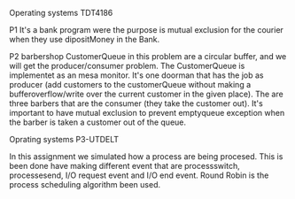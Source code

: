 Operating systems TDT4186

P1
It's a bank program were the purpose is mutual exclusion for the courier when they use dipositMoney in the Bank.

P2 barbershop
CustomerQueue in this problem are a circular buffer, 
and we will get the producer/consumer problem. The CustomerQueue is implementet as an mesa monitor.
It's one doorman that has the job as producer (add customers to the customerQueue without making a bufferoverflow/write over the current customer in the given place). The are three barbers that are the consumer (they take the customer out). It's important to have mutual exclusion to prevent emptyqueue exception when the barber is taken a customer out of the queue. 




Oprating systems P3-UTDELT

In this assignment we simulated how a process are being procesed.
This is been done have making different event that are processswitch,
 processesend, I/O request event and I/O end event. Round Robin is the process scheduling algorithm been used.



